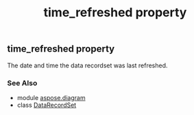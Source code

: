 ﻿---
title: time_refreshed property
second_title: Aspose.Diagram for Python via .NET API References
description: 
type: docs
weight: 210
url: /python-net/aspose.diagram/datarecordset/time_refreshed/
is_root: false
---

## time_refreshed property


The date and time the data recordset was last refreshed.

### See Also
* module [aspose.diagram](../../)
* class [DataRecordSet](/diagram/python-net/aspose.diagram/datarecordset)
